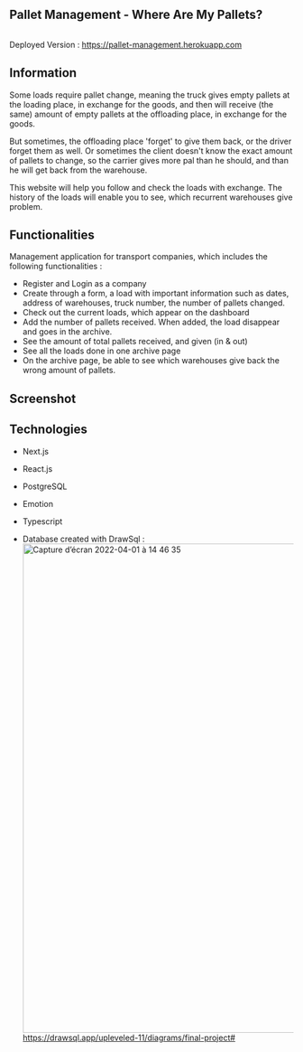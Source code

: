 ## Pallet Management - Where Are My Pallets?

```bash

```

Deployed Version : https://pallet-management.herokuapp.com

## Information

Some loads require pallet change, meaning the truck gives empty pallets at the loading place, in exchange for the goods, and then will receive (the same) amount of empty pallets at the offloading place, in exchange for the goods.

But sometimes, the offloading place 'forget' to give them back, or the driver forget them as well. Or sometimes the client doesn't know the exact amount of pallets to change, so the carrier gives more pal than he should, and than he will get back from the warehouse.

This website will help you follow and check the loads with exchange. The history of the loads will enable you to see, which recurrent warehouses give problem.

## Functionalities

Management application for transport companies, which includes the following functionalities :

- Register and Login as a company
- Create through a form, a load with important information such as dates, address of warehouses, truck number, the number of pallets changed.
- Check out the current loads, which appear on the dashboard
- Add the number of pallets received. When added, the load disappear and goes in the archive.
- See the amount of total pallets received, and given (in & out)
- See all the loads done in one archive page
- On the archive page, be able to see which warehouses give back the wrong amount of pallets.

## Screenshot

## Technologies

- Next.js
- React.js
- PostgreSQL
- Emotion
- Typescript

- Database created with DrawSql :
  <img width="866" alt="Capture d’écran 2022-04-01 à 14 46 35" src="https://user-images.githubusercontent.com/81323830/161266565-228969ed-810b-43a9-b828-8c976ecb3f76.png">
  https://drawsql.app/upleveled-11/diagrams/final-project#
